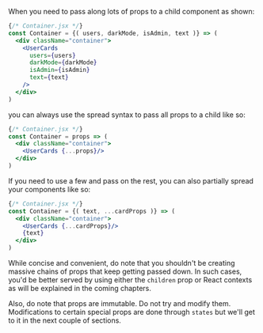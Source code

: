 When you need to pass along lots of props to a child component as shown:

```jsx
{/* Container.jsx */}
const Container = {( users, darkMode, isAdmin, text )} => (
  <div className="container">
    <UserCards
      users={users}
      darkMode={darkMode}
      isAdmin={isAdmin}
      text={text}
    />
  </div>
)
```

you can always use the spread syntax to pass all props to a child like so:

```jsx
{/* Container.jsx */}
const Container = props => (
  <div className="container">
    <UserCards {...props}/>
  </div>
)
```

If you need to use a few and pass on the rest, you can also partially spread your components like so:

```jsx
{/* Container.jsx */}
const Container = {( text, ...cardProps )} => (
  <div className="container">
    <UserCards {...cardProps}/>
    {text}
  </div>
)
```

While concise and convenient, do note that you shouldn't be creating massive chains of props that keep getting passed down. In such cases, you'd be better served by using either the `children` prop or React contexts as will be explained in the coming chapters.

Also, do note that props are immutable. Do not try and modify them.
Modifications to certain special props are done through `states` but we'll get to it in the next couple of sections.
